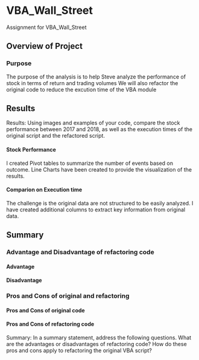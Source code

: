 # VBA_Wall_Street
Assignment for VBA_Wall_Street

## Overview of Project
### Purpose
The purpose of the analysis is to help Steve analyze the performance of stock in terms of return and trading volumes
We will also refactor the original code to reduce the excution time of the VBA module

## Results
Results: Using images and examples of your code, compare the stock performance between 2017 and 2018, as well as the execution times of the original script and the refactored script.
#### Stock Performance
I created Pivot tables to summarize the number of events based on outcome. Line Charts have been created to provide the visualization of the results.
#### Comparion on Execution time
The challenge is the original data are not structured to be easily analyzed. I have created additional columns to extract key information from original data.



## Summary

### Advantage and Disadvantage of refactoring code
#### Advantage
#### Disadvantage

### Pros and Cons of original and refactoring
#### Pros and Cons of original code
#### Pros and Cons of refactoring code
Summary: In a summary statement, address the following questions.
What are the advantages or disadvantages of refactoring code?
How do these pros and cons apply to refactoring the original VBA script?


